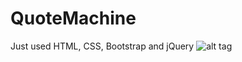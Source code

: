 # QuoteMachine
Just used HTML, CSS, Bootstrap  and jQuery
![alt tag](https://github.com/boranyldrm/boranyildirim.com/blob/master/images/randomQuoteMachine.png?raw=true)
